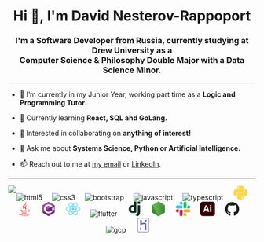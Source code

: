 <h1 align="center">Hi 👋, I'm David Nesterov-Rappoport</h1>
<h3 align="center">I'm a Software Developer from Russia, currently studying at Drew University as a <br> Computer Science & Philosophy Double Major with a Data Science Minor.</h3>

---

- 🔭 I’m currently in my Junior Year, working part time as a **Logic and Programming Tutor**.

- 🌱 Currently learning **React, SQL and GoLang.**

- 👯 Interested in collaborating on **anything of interest!**

- 💬 Ask me about **Systems Science, Python or Artificial Intelligence.**

- 📫 Reach out to me at [my email](mailto:dnesterovrappop@drew.edu) or [LinkedIn](https://www.linkedin.com/in/nulldefault/).

---
<div2>
<img align="left"
     src="https://github-readme-stats.vercel.app/api/top-langs/?username=NullDefault&layout=compact&hide=html" 
     style="display:inline-block;height=128px;"/>
</div>
</p>

<p align="center" alt="tech">
  <img src="https://devicons.github.io/devicon/devicon.git/icons/html5/html5-original-wordmark.svg" alt="html5" width="30" height="30"/>  &nbsp;&nbsp;&nbsp;
  <img src="https://devicons.github.io/devicon/devicon.git/icons/css3/css3-original-wordmark.svg" alt="css3" width="30" height="30"/>  &nbsp;&nbsp;&nbsp;
  <img src="https://devicons.github.io/devicon/devicon.git/icons/bootstrap/bootstrap-plain.svg" alt="bootstrap" width="30" height="30"/>  &nbsp;&nbsp;&nbsp;
  <img src="https://devicons.github.io/devicon/devicon.git/icons/javascript/javascript-original.svg" alt="javascript" width="30" height="30"/>  &nbsp;&nbsp;&nbsp;
  <img src="https://devicons.github.io/devicon/devicon.git/icons/typescript/typescript-original.svg" alt="typescript" width="30" height="30"/>  &nbsp;&nbsp;&nbsp;
  <img src="https://github.com/devicons/devicon/blob/master/icons/python/python-plain.svg" alt="python" width="30" height="30"/>  &nbsp;&nbsp;&nbsp;
  <img src="https://github.com/devicons/devicon/blob/master/icons/java/java-plain.svg" alt="java" width="30" height="30"/>  &nbsp;&nbsp;&nbsp;
  <img src="https://github.com/devicons/devicon/blob/master/icons/csharp/csharp-original.svg" alt="c#" width="30" height="30"/>  &nbsp;&nbsp;&nbsp;
  <img src="https://github.com/devicons/devicon/blob/master/icons/react/react-original.svg" alt="react" width="30" height="30"/>  &nbsp;&nbsp;&nbsp;
  <img src="https://alexisvt.gallerycdn.vsassets.io/extensions/alexisvt/flutter-snippets/2.0.0/1555603204922/Microsoft.VisualStudio.Services.Icons.Default" alt="flutter" width="30" height="30"/>  &nbsp;&nbsp;&nbsp;
  <img src="https://github.com/devicons/devicon/blob/master/icons/django/django-plain.svg" alt="django" width="30" height="30"/>  &nbsp;&nbsp;&nbsp;
  <img src="https://github.com/devicons/devicon/blob/master/icons/nodejs/nodejs-original.svg" alt="nodejs" width="30" height="30"/>  &nbsp;&nbsp;&nbsp;
  <img src="https://github.com/devicons/devicon/blob/master/icons/slack/slack-original.svg" alt="slack" width="30" height="30"/>  &nbsp;&nbsp;&nbsp;
  <img src="https://github.com/devicons/devicon/blob/master/icons/illustrator/illustrator-plain.svg" alt="illustrator" width="30" height="30"/>  &nbsp;&nbsp;&nbsp;
  <img src="https://github.com/devicons/devicon/blob/master/icons/github/github-original.svg" alt="github" width="30" height="30"/>  &nbsp;&nbsp;&nbsp;
  <img src="https://media.hostingjournalist.com/wp-content/uploads/2019/08/Google-Cloud-Platform-logo.png" alt="gcp" width="30" height="30"/>  &nbsp;&nbsp;&nbsp;
  <img src="https://github.com/devicons/devicon/blob/master/icons/heroku/heroku-original.svg" alt="heroku" width="30" height="30"/>  &nbsp;&nbsp;&nbsp;
</p>
